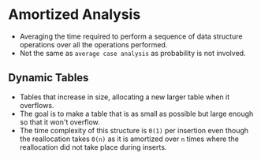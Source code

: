 # Amortized Analysis

* Averaging the time required to perform a sequence of data structure operations over all the operations performed.
* Not the same as `average case analysis` as probability is not involved.

## Dynamic Tables
* Tables that increase in size, allocating a new larger table when it overflows.
* The goal is to make a table that is as small as possible but large enough so that it won't overflow.
* The time complexity of this structure is `Θ(1)` per insertion even though the reallocation takes `Θ(n)` as it is amortized over `n` times where the reallocation did not take place during inserts.
